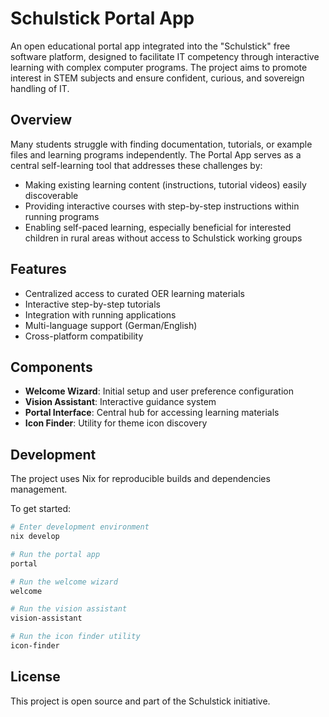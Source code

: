 # Schulstick Portal App

An open educational portal app integrated into the "Schulstick" free software platform, designed to facilitate IT competency through interactive learning with complex computer programs. The project aims to promote interest in STEM subjects and ensure confident, curious, and sovereign handling of IT.

## Overview

Many students struggle with finding documentation, tutorials, or example files and learning programs independently. The Portal App serves as a central self-learning tool that addresses these challenges by:

- Making existing learning content (instructions, tutorial videos) easily discoverable
- Providing interactive courses with step-by-step instructions within running programs
- Enabling self-paced learning, especially beneficial for interested children in rural areas without access to Schulstick working groups

## Features

- Centralized access to curated OER learning materials
- Interactive step-by-step tutorials
- Integration with running applications
- Multi-language support (German/English)
- Cross-platform compatibility

## Components

- **Welcome Wizard**: Initial setup and user preference configuration
- **Vision Assistant**: Interactive guidance system
- **Portal Interface**: Central hub for accessing learning materials
- **Icon Finder**: Utility for theme icon discovery

## Development

The project uses Nix for reproducible builds and dependencies management.

To get started:

```bash
# Enter development environment
nix develop

# Run the portal app
portal

# Run the welcome wizard
welcome

# Run the vision assistant
vision-assistant

# Run the icon finder utility
icon-finder
```

## License

This project is open source and part of the Schulstick initiative.
